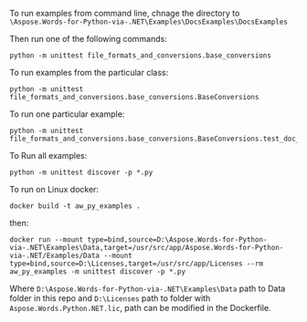 To run examples from command line, chnage the directory to `\Aspose.Words-for-Python-via-.NET\Examples\DocsExamples\DocsExamples`

Then run one of the following commands:

```
python -m unittest file_formats_and_conversions.base_conversions
```

To run examples from the particular class:

```
python -m unittest file_formats_and_conversions.base_conversions.BaseConversions
```

To run one particular example:
```
python -m unittest file_formats_and_conversions.base_conversions.BaseConversions.test_doc_to_docx
```

To Run all examples:
```
python -m unittest discover -p *.py
```

To run on Linux docker:
```
docker build -t aw_py_examples .
```
then:
```
docker run --mount type=bind,source=D:\Aspose.Words-for-Python-via-.NET\Examples\Data,target=/usr/src/app/Aspose.Words-for-Python-via-.NET/Examples/Data --mount type=bind,source=D:\Licenses,target=/usr/src/app/Licenses --rm aw_py_examples -m unittest discover -p *.py
```
Where `D:\Aspose.Words-for-Python-via-.NET\Examples\Data` path to Data folder in this repo and `D:\Licenses` path to folder with `Aspose.Words.Python.NET.lic`, path can be modified in the Dockerfile.